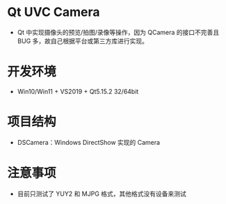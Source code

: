 # Qt UVC Camera

- Qt 中实现摄像头的预览/拍图/录像等操作，因为 QCamera 的接口不完善且 BUG 多，故自己根据平台或第三方库进行实现。

# 开发环境

- Win10/Win11 + VS2019 + Qt5.15.2 32/64bit

# 项目结构

- DSCamera：Windows DirectShow 实现的 Camera

# 注意事项

- 目前只测试了 YUY2 和 MJPG 格式，其他格式没有设备来测试
